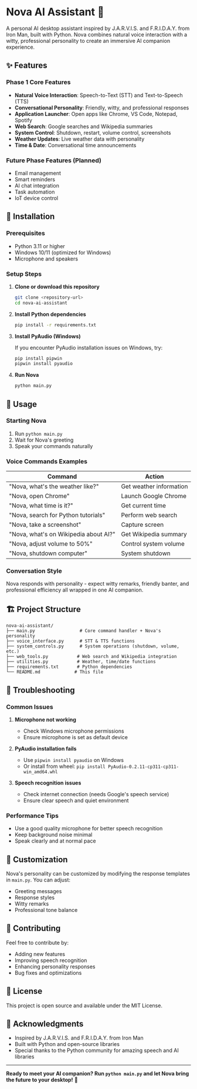# Nova AI Assistant 🤖

A personal AI desktop assistant inspired by J.A.R.V.I.S. and F.R.I.D.A.Y. from Iron Man, built with Python. Nova combines natural voice interaction with a witty, professional personality to create an immersive AI companion experience.

## ✨ Features

### Phase 1 Core Features
- **Natural Voice Interaction**: Speech-to-Text (STT) and Text-to-Speech (TTS)
- **Conversational Personality**: Friendly, witty, and professional responses
- **Application Launcher**: Open apps like Chrome, VS Code, Notepad, Spotify
- **Web Search**: Google searches and Wikipedia summaries
- **System Control**: Shutdown, restart, volume control, screenshots
- **Weather Updates**: Live weather data with personality
- **Time & Date**: Conversational time announcements

### Future Phase Features (Planned)
- Email management
- Smart reminders
- AI chat integration
- Task automation
- IoT device control

## 🚀 Installation

### Prerequisites
- Python 3.11 or higher
- Windows 10/11 (optimized for Windows)
- Microphone and speakers

### Setup Steps

1. **Clone or download this repository**
   ```bash
   git clone <repository-url>
   cd nova-ai-assistant
   ```

2. **Install Python dependencies**
   ```bash
   pip install -r requirements.txt
   ```

3. **Install PyAudio (Windows)**
   
   If you encounter PyAudio installation issues on Windows, try:
   ```bash
   pip install pipwin
   pipwin install pyaudio
   ```

4. **Run Nova**
   ```bash
   python main.py
   ```

## 🎯 Usage

### Starting Nova
1. Run `python main.py`
2. Wait for Nova's greeting
3. Speak your commands naturally

### Voice Commands Examples

| Command | Action |
|---------|---------|
| "Nova, what's the weather like?" | Get weather information |
| "Nova, open Chrome" | Launch Google Chrome |
| "Nova, what time is it?" | Get current time |
| "Nova, search for Python tutorials" | Perform web search |
| "Nova, take a screenshot" | Capture screen |
| "Nova, what's on Wikipedia about AI?" | Get Wikipedia summary |
| "Nova, adjust volume to 50%" | Control system volume |
| "Nova, shutdown computer" | System shutdown |

### Conversation Style
Nova responds with personality - expect witty remarks, friendly banter, and professional efficiency all wrapped in one AI companion.

## 🏗️ Project Structure

```
nova-ai-assistant/
├── main.py                 # Core command handler + Nova's personality
├── voice_interface.py      # STT & TTS functions
├── system_controls.py      # System operations (shutdown, volume, etc.)
├── web_tools.py           # Web search and Wikipedia integration
├── utilities.py           # Weather, time/date functions
├── requirements.txt       # Python dependencies
└── README.md             # This file
```

## 🔧 Troubleshooting

### Common Issues

1. **Microphone not working**
   - Check Windows microphone permissions
   - Ensure microphone is set as default device

2. **PyAudio installation fails**
   - Use `pipwin install pyaudio` on Windows
   - Or install from wheel: `pip install PyAudio-0.2.11-cp311-cp311-win_amd64.whl`

3. **Speech recognition issues**
   - Check internet connection (needs Google's speech service)
   - Ensure clear speech and quiet environment

### Performance Tips
- Use a good quality microphone for better speech recognition
- Keep background noise minimal
- Speak clearly and at normal pace

## 🎨 Customization

Nova's personality can be customized by modifying the response templates in `main.py`. You can adjust:
- Greeting messages
- Response styles
- Witty remarks
- Professional tone balance

## 🤝 Contributing

Feel free to contribute by:
- Adding new features
- Improving speech recognition
- Enhancing personality responses
- Bug fixes and optimizations

## 📝 License

This project is open source and available under the MIT License.

## 🙏 Acknowledgments

- Inspired by J.A.R.V.I.S. and F.R.I.D.A.Y. from Iron Man
- Built with Python and open-source libraries
- Special thanks to the Python community for amazing speech and AI libraries

---

**Ready to meet your AI companion? Run `python main.py` and let Nova bring the future to your desktop!** 🚀
